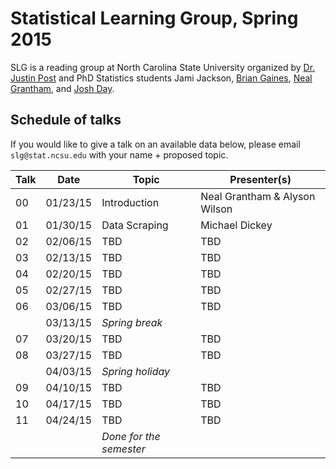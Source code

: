 Statistical Learning Group, Spring 2015
========

SLG is a reading group at North Carolina State University organized by [Dr. Justin Post](http://www4.stat.ncsu.edu/~post/) and PhD Statistics students Jami Jackson, [Brian Gaines](http://brgaines.github.io), [Neal Grantham](http://nsgrantham.github.io), and [Josh Day](http://joshday.github.io).

## Schedule of talks

If you would like to give a talk on an available data below, please email `slg@stat.ncsu.edu` with your name + proposed topic.

|Talk|Date|Topic|Presenter(s)|
|----|----|-----|------------|
|00|01/23/15|Introduction|Neal Grantham & Alyson Wilson|
|01|01/30/15|Data Scraping|Michael Dickey|
|02|02/06/15|TBD|TBD|
|03|02/13/15|TBD|TBD|
|04|02/20/15|TBD|TBD|
|05|02/27/15|TBD|TBD|
|06|03/06/15|TBD|TBD|
| |03/13/15|_Spring break_ ||
|07|03/20/15|TBD|TBD|
|08|03/27/15|TBD|TBD|
| |04/03/15|_Spring holiday_ ||
|09|04/10/15|TBD|TBD|
|10|04/17/15|TBD|TBD|
|11|04/24/15|TBD|TBD|
| | |_Done for the semester_||
